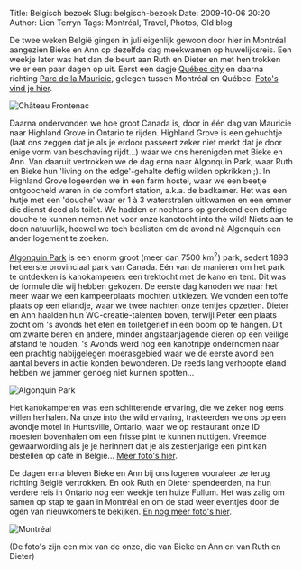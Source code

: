 Title: Belgisch bezoek
Slug: belgisch-bezoek
Date: 2009-10-06 20:20
Author: Lien Terryn
Tags: Montréal, Travel, Photos, Old blog

De twee weken België gingen in juli eigenlijk gewoon door hier in Montréal aangezien Bieke en Ann op dezelfde dag meekwamen op huwelijksreis. Een weekje later was het dan de beurt aan Ruth en Dieter
en met hen trokken we er een paar dagen op uit. Eerst een dagje [Québec city](http://en.wikipedia.org/wiki/Quebec_City) en daarna richting [Parc de la Mauricie](http://fr.wikipedia.org/wiki/Parc_national_de_la_Mauricie), gelegen tussen Montréal en Québec. [Foto's vind je hier](http://picasaweb.google.com/lienterryn/QuebecEnLaMauricie).

![Château Frontenac](http://lh5.ggpht.com/_cvGWRFf-ypY/Ssvh7J1Ra5I/AAAAAAAADUw/qIy5XD3_vxA/s800/P1070015.JPG "Château Frontenac")

Daarna ondervonden we hoe groot Canada is, door in één dag van Mauricie naar Highland Grove in Ontario te rijden. Highland Grove is een gehuchtje (laat ons zeggen dat je als je erdoor passeert zeker niet merkt dat je door enige vorm van beschaving rijdt...) waar we ons herenigden met Bieke en Ann. Van daaruit vertrokken we de dag erna naar Algonquin Park, waar Ruth en Bieke hun 'living on the edge'-gehalte deftig wilden opkrikken ;). In Highland Grove logeerden we in een farm hostel, waar we een beetje ontgoocheld waren in de comfort station, a.k.a. de badkamer. Het was een hutje met een 'douche' waar er 1 à 3 waterstralen uitkwamen en een emmer die dienst deed als toilet. We hadden er nochtans op gerekend een deftige douche te kunnen nemen net voor onze kanotocht into the wild! Niets aan te doen natuurlijk, hoewel we toch beslisten om de avond nà Algonquin een ander logement te zoeken.

[Algonquin Park](http://en.wikipedia.org/wiki/Algonquin_Provincial_Park) is een enorm groot (meer dan 7500 km<sup>2</sup>) park, sedert 1893 het eerste provinciaal park van Canada. Eén van de manieren om het park te ontdekken is kanokamperen: een trektocht met de kano en tent. Dit was de formule die wij hebben gekozen. De eerste dag kanoden we naar het meer waar we een kampeerplaats mochten uitkiezen. We vonden een toffe plaats op een eilandje, waar we twee nachten onze tentjes opzetten. Dieter en Ann haalden hun WC-creatie-talenten boven, terwijl Peter een plaats zocht om 's avonds het eten en toiletgerief in een boom op te hangen. Dit om zwarte beren en andere, minder angstaanjagende dieren op een veilige afstand te houden. 's Avonds werd nog een kanotripje ondernomen naar een prachtig nabijgelegen moerasgebied waar we de eerste avond een aantal bevers in actie konden bewonderen. De reeds lang verhoopte eland hebben we jammer genoeg niet kunnen spotten...

![Algonquin Park](http://lh6.ggpht.com/_cvGWRFf-ypY/SnCLZJFVJQI/AAAAAAAACxY/QyKeTy91KmE/s800/P1070193.JPG "Algonquin Park")

Het kanokamperen was een schitterende ervaring, die we zeker nog eens willen herhalen. Na onze into the wild ervaring, trakteerden we ons op een avondje motel in Huntsville, Ontario, waar we op restaurant onze ID moesten bovenhalen om een frisse pint te kunnen nuttigen. Vreemde gewaarwording als je je herinnert dat je als zestienjarige een pint kan bestellen op café in België... [Meer foto's hier](http://picasaweb.google.com/lienterryn/AlgonquinProvincialPark).

De dagen erna bleven Bieke en Ann bij ons logeren vooraleer ze terug richting België vertrokken. En ook Ruth en Dieter spendeerden, na hun verdere reis in Ontario nog een weekje ten huize Fullum. Het was zalig om samen op stap te gaan in Montréal en om de stad weer eventjes door de ogen van nieuwkomers te bekijken. [En nog meer foto's hier](http://picasaweb.google.com/lienterryn/MontrealJuliAugustus).

![Montréal](http://lh5.ggpht.com/_cvGWRFf-ypY/SsuoWCONg6I/AAAAAAAADQw/ZR12aFEKMvU/s912/DSC_0760.JPG "Montréal")

(De foto's zijn een mix van de onze, die van Bieke en Ann en van Ruth en Dieter)
